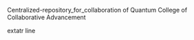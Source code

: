 Centralized-repository_for_collaboration of Quantum College of Collaborative Advancement


extatr line
